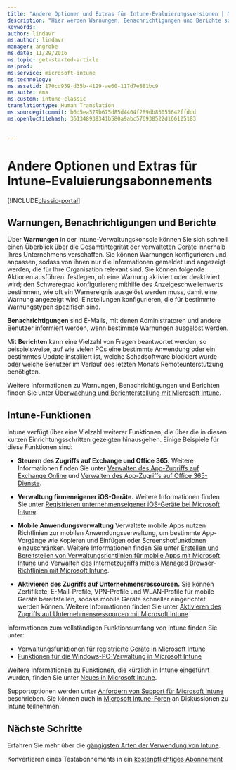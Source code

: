 ```yaml
---
title: "Andere Optionen und Extras für Intune-Evaluierungsversionen | Microsoft-Dokumentation"
description: "Hier werden Warnungen, Benachrichtigungen und Berichte sowie allgemeine Intune-Funktionen beschrieben, die Sie kennen müssen, wenn Sie sich für eine kostenlose 30-tägige Evaluierungsversion von Intune registrieren."
keywords: 
author: lindavr
ms.author: lindavr
manager: angrobe
ms.date: 11/29/2016
ms.topic: get-started-article
ms.prod: 
ms.service: microsoft-intune
ms.technology: 
ms.assetid: 170cd959-d35b-4129-ae60-117d7e881bc9
ms.suite: ems
ms.custom: intune-classic
translationtype: Human Translation
ms.sourcegitcommit: b6d5ea579b675d85d4404f289db83055642ffddd
ms.openlocfilehash: 361348939341b580a9abc576938522d166125183


---
```


# <a name="other-options-and-extras-for-intune-evaluation-subscriptions"></a>Andere Optionen und Extras für Intune-Evaluierungsabonnements

[!INCLUDE[classic-portal](../includes/classic-portal.md)]

## <a name="alerts-notifications-and-reports"></a>Warnungen, Benachrichtigungen und Berichte
Über **Warnungen** in der Intune-Verwaltungskonsole können Sie sich schnell einen Überblick über die Gesamtintegrität der verwalteten Geräte innerhalb Ihres Unternehmens verschaffen. Sie können Warnungen konfigurieren und anpassen, sodass von ihnen nur die Informationen gemeldet und angezeigt werden, die für Ihre Organisation relevant sind. Sie können folgende Aktionen ausführen: festlegen, ob eine Warnung aktiviert oder deaktiviert wird; den Schweregrad konfigurieren; mithilfe des Anzeigeschwellenwerts bestimmen, wie oft ein Warnereignis ausgelöst werden muss, damit eine Warnung angezeigt wird; Einstellungen konfigurieren, die für bestimmte Warnungstypen spezifisch sind.

**Benachrichtigungen** sind E-Mails, mit denen Administratoren und andere Benutzer informiert werden, wenn bestimmte Warnungen ausgelöst werden.

Mit **Berichten** kann eine Vielzahl von Fragen beantwortet werden, so beispielsweise, auf wie vielen PCs eine bestimmte Anwendung oder ein bestimmtes Update installiert ist, welche Schadsoftware blockiert wurde oder welche Benutzer im Verlauf des letzten Monats Remoteunterstützung benötigten.

Weitere Informationen zu Warnungen, Benachrichtigungen und Berichten finden Sie unter [Überwachung und Berichterstellung mit Microsoft Intune](/Intune/Deploy-Use/monitoring-and-reports-with-microsoft-intune).

## <a name="intune-capabilities"></a>Intune-Funktionen
Intune verfügt über eine Vielzahl weiterer Funktionen, die über die in diesen kurzen Einrichtungsschritten gezeigten hinausgehen. Einige Beispiele für diese Funktionen sind:

-   **Steuern des Zugriffs auf Exchange und Office 365.** Weitere Informationen finden Sie unter [Verwalten des App-Zugriffs auf Exchange Online](https://docs.microsoft.com/en-us/intune/deploy-use/restrict-access-to-email-and-o365-services-with-microsoft-intune) und [Verwalten des App-Zugriffs auf Office 365-Dienste](https://docs.microsoft.com/en-us/intune/deploy-use/restrict-access-to-email-and-o365-services-with-microsoft-intune).

-   **Verwaltung firmeneigener iOS-Geräte.** Weitere Informationen finden Sie unter [Registrieren unternehmenseigener iOS-Geräte bei Microsoft Intune](/Intune/Deploy-Use/enroll-corporate-owned-ios-devices-in-microsoft-intune).

-   **Mobile Anwendungsverwaltung** Verwaltete mobile Apps nutzen Richtlinien zur mobilen Anwendungsverwaltung, um bestimmte App-Vorgänge wie Kopieren und Einfügen oder Screenshotfunktionen einzuschränken. Weitere Informationen finden Sie unter [Erstellen und Bereitstellen von Verwaltungsrichtlinien für mobile Apps mit Microsoft Intune](/Intune/Deploy-Use/create-and-deploy-mobile-app-management-policies-with-microsoft-intune) und [Verwalten des Internetzugriffs mittels Managed Browser-Richtlinien mit Microsoft Intune](/Intune/Deploy-Use/manage-internet-access-using-managed-browser-policies).

-   **Aktivieren des Zugriffs auf Unternehmensressourcen.** Sie können Zertifikate, E-Mail-Profile, VPN-Profile und WLAN-Profile für mobile Geräte bereitstellen, sodass mobile Geräte schneller eingerichtet werden können. Weitere Informationen finden Sie unter [Aktivieren des Zugriffs auf Unternehmensressourcen mit Microsoft Intune](/Intune/Deploy-Use/enable-access-to-company-resources-with-microsoft-intune).

Informationen zum vollständigen Funktionsumfang von Intune finden Sie unter:
- [Verwaltungsfunktionen für registrierte Geräte in Microsoft Intune](/intune/get-started/mobile-device-management-capabilities-in-microsoft-intune)
- [Funktionen für die Windows-PC-Verwaltung in Microsoft Intune](/intune/get-started/windows-pc-management-capabilities-in-microsoft-intune)

Weitere Informationen zu Funktionen, die kürzlich in Intune eingeführt wurden, finden Sie unter [Neues in Microsoft Intune](/Intune/Deploy-Use/whats-new-in-microsoft-intune).

Supportoptionen werden unter [Anfordern von Support für Microsoft Intune](/Intune/Troubleshoot/how-to-get-support-for-microsoft-intune) beschrieben. Sie können auch in [Microsoft Intune-Foren](https://social.technet.microsoft.com/Forums/en-US/home?forum=microsoftintuneprod) an Diskussionen zu Intune teilnehmen.

## <a name="next-steps"></a>Nächste Schritte
Erfahren Sie mehr über die [gängigsten Arten der Verwendung von Intune](common-ways-to-use-intune.md).

Konvertieren eines Testabonnements in ein [kostenpflichtiges Abonnement](get-started-with-a-30-day-trial-of-microsoft-intune-step-7.md)



<!--HONumber=Dec16_HO2-->


